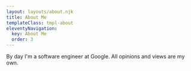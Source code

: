 ```yaml
---
layout: layouts/about.njk
title: About Me
templateClass: tmpl-about
eleventyNavigation:
  key: About Me
  order: 3
---
```


By day I'm a software engineer at Google.  All opinions and views are my own.
